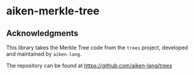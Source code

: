 # aiken-merkle-tree

## Acknowledgments

This library takes the Merkle Tree code from the `trees` project, developed and maintained by `aiken-lang`.

The repository can be found at <https://github.com/aiken-lang/trees>

